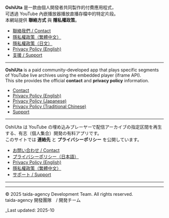 **OshiUta** 是一款由個人開發者共同製作的付費應用程式，  
可透過 YouTube 內嵌播放器播放直播存檔中的特定片段。  
本網站提供 **聯絡方式** 與 **隱私權政策**。

- [聯絡我們 / Contact](contact.md)
- [隱私權政策（繁體中文）](privacy.zh-Hant.md)
- [隱私權政策（日文）](privacy.ja.md)
- [Privacy Policy (English)](privacy.en.md)
- [支援 / Support](support.md)

---

**OshiUta** is a paid community-developed app that plays specific segments of YouTube live archives using the embedded player (iframe API).  
This site provides the official **contact** and **privacy policy** information.

- [Contact](contact.md)
- [Privacy Policy (English)](privacy.en.md)
- [Privacy Policy (Japanese)](privacy.ja.md)
- [Privacy Policy (Traditional Chinese)](privacy.zh-Hant.md)
- [Support](support.md)

---

OshiUta は YouTube の埋め込みプレーヤーで配信アーカイブの指定区間を再生する、有志（個人集合）開発の有料アプリです。  
このサイトでは **連絡先** と **プライバシーポリシー** を公開しています。

- [お問い合わせ / Contact](contact.md)
- [プライバシーポリシー（日本語）](privacy.ja.md)
- [Privacy Policy (English)](privacy.en.md)
- [隱私權政策（繁體中文）](privacy.zh-Hant.md)
- [サポート / Support](support.md)

---
---

© 2025 taida-agency Development Team. All rights reserved.  
taida-agency 開發團隊　/ 開発チーム 

_Last updated: 2025-10
